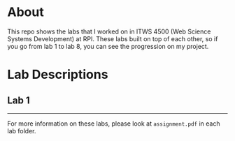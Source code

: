 # About
This repo shows the labs that I worked on in ITWS 4500 (Web Science Systems Development) at RPI. These labs built on top of each other, so if you go from lab 1 to lab 8, you can see the progression on my project.

# Lab Descriptions
## Lab 1

---
For more information on these labs, please look at `assignment.pdf` in each lab folder.
